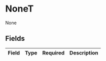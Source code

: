 # NoneT

None


## Fields

| Field       | Type        | Required    | Description |
| ----------- | ----------- | ----------- | ----------- |